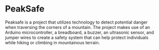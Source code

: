 # PeakSafe

Peaksafe is a project that utilizes technology to detect potential danger when traversing the corners of a mountain. The project makes use of an Arduino microcontroller, a breadboard, a buzzer, an ultrasonic sensor, and jumper wires to create a safety system that can help protect individuals while hiking or climbing in mountainous terrain.

   

